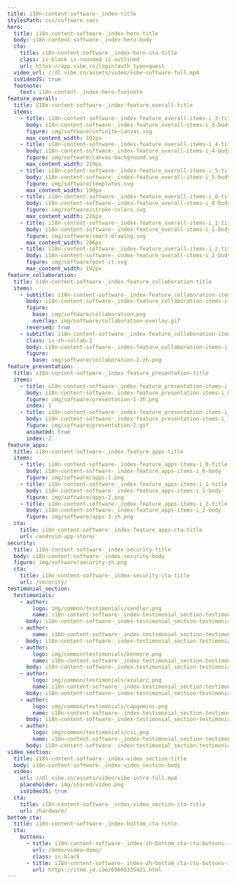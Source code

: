 ```yaml
---
title: i18n-content-software-_index-title
stylesPath: css/software.sass
hero:
  title: i18n-content-software-_index-hero-title
  body: i18n-content-software-_index-hero-body
  cta:
    title: i18n-content-software-_index-hero-cta-title
    class: is-black is-rounded is-outlined
    url: https://app.vibe.cn/login?auth_type=guest
  video_url: //dl.vibe.cn/assets/video/vibe-software-full.mp4
  isVideoJS: true
  footnote:
    text: i18n-content-_index-hero-footnote
feature_overall:
  title: i18n-content-software-_index-feature_overall-title
  items:
    - title: i18n-content-software-_index-feature_overall-items-i_3-title
      body: i18n-content-software-_index-feature_overall-items-i_3-body
      figure: img/software/infinite-canvas.svg
      max_content_width: 192px
    - title: i18n-content-software-_index-feature_overall-items-i_4-title
      body: i18n-content-software-_index-feature_overall-items-i_4-body
      figure: img/software/canvas-background.svg
      max_content_width: 219px
    - title: i18n-content-software-_index-feature_overall-items-i_5-title
      body: i18n-content-software-_index-feature_overall-items-i_5-body
      figure: img/software/templates.svg
      max_content_width: 199px
    - title: i18n-content-software-_index-feature_overall-items-i_0-title
      body: i18n-content-software-_index-feature_overall-items-i_0-body
      figure: img/software/stroke-colors.svg
      max_content_width: 226px
    - title: i18n-content-software-_index-feature_overall-items-i_1-title
      body: i18n-content-software-_index-feature_overall-items-i_1-body
      figure: img/software/smart-drawing.svg
      max_content_width: 206px
    - title: i18n-content-software-_index-feature_overall-items-i_2-title
      body: i18n-content-software-_index-feature_overall-items-i_2-body
      figure: img/software/post-it.svg
      max_content_width: 192px
feature_collaboration:
  title: i18n-content-software-_index-feature_collaboration-title
  items:
    - subtitle: i18n-content-software-_index-feature_collaboration-items-i_0-subtitle
      body: i18n-content-software-_index-feature_collaboration-items-i_0-body
      figure:
        base: img/software/collaboration.png
        overlay: img/software/collaboration-overlay.gif
      reversed: true
    - subtitle: i18n-content-software-_index-feature_collaboration-items-i_1-subtitle
      class: is-zh-collab-2
      body: i18n-content-software-_index-feature_collaboration-items-i_1-body
      figure:
        base: img/software/collaboration-2-zh.png
feature_presentation:
  title: i18n-content-software-_index-feature_presentation-title
  items:
    - title: i18n-content-software-_index-feature_presentation-items-i_0-title
      body: i18n-content-software-_index-feature_presentation-items-i_0-body
      figure: img/software/presentation-1-zh.png
      index: 1
    - title: i18n-content-software-_index-feature_presentation-items-i_1-title
      body: i18n-content-software-_index-feature_presentation-items-i_1-body
      figure: img/software/presentation-2.gif
      animated: true
      index: 2
feature_apps:
  title: i18n-content-software-_index-feature_apps-title
  items:
    - title: i18n-content-software-_index-feature_apps-items-i_0-title
      body: i18n-content-software-_index-feature_apps-items-i_0-body
      figure: img/software/apps-1.png
    - title: i18n-content-software-_index-feature_apps-items-i_1-title
      body: i18n-content-software-_index-feature_apps-items-i_1-body
      figure: img/software/apps-2.png
    - title: i18n-content-software-_index-feature_apps-items-i_2-title
      body: i18n-content-software-_index-feature_apps-items-i_2-body
      figure: img/software/apps-3-zh.png
  cta:
    title: i18n-content-software-_index-feature_apps-cta-title
    url: /android-app-store/
security:
  title: i18n-content-software-_index-security-title
  body: i18n-content-software-_index-security-body
  figure: img/software/security-zh.png
  cta:
    title: i18n-content-software-_index-security-cta-title
    url: /security/
testimonial_section:
  testimonials:
    - author:
        logo: img/common/testimonials/sandler.png
        name: i18n-content-software-_index-testimonial_section-testimonials-i_0-author-name
      body: i18n-content-software-_index-testimonial_section-testimonials-i_0-body
    - author:
        name: i18n-content-software-_index-testimonial_section-testimonials-i_1-author-name
      body: i18n-content-software-_index-testimonial_section-testimonials-i_1-body
    - author:
        logo: img/common/testimonials/kenmore.png
        name: i18n-content-software-_index-testimonial_section-testimonials-i_2-author-name
      body: i18n-content-software-_index-testimonial_section-testimonials-i_2-body
    - author:
        logo: img/common/testimonials/azularc.png
        name: i18n-content-software-_index-testimonial_section-testimonials-i_3-author-name
      body: i18n-content-software-_index-testimonial_section-testimonials-i_3-body
    - author:
        logo: img/common/testimonials/capgemini.png
        name: i18n-content-software-_index-testimonial_section-testimonials-i_4-author-name
      body: i18n-content-software-_index-testimonial_section-testimonials-i_4-body
    - author:
        logo: img/common/testimonials/csi.png
        name: i18n-content-software-_index-testimonial_section-testimonials-i_5-author-name
      body: i18n-content-software-_index-testimonial_section-testimonials-i_5-body
video_section:
  title: i18n-content-software-_index-video_section-title
  body: i18n-content-software-_index-video_section-body
  video:
    url: //dl.vibe.cn/assets/video/vibe-intro-full.mp4
    placeholder: img/shared/video.png
    isVideoJS: true
  cta:
    title: i18n-content-software-_index-video_section-cta-title
    url: /hardware/
bottom_cta:
  title: i18n-content-software-_index-bottom_cta-title
  cta:
    buttons:
      - title: i18n-content-software-_index-zh-bottom_cta-cta-buttons-i_0-title
        url: /demo/video-demo/
        class: is-black
      - title: i18n-content-software-_index-zh-bottom_cta-cta-buttons-i_1-title
        url: https://item.jd.com/69666335421.html
---
```

